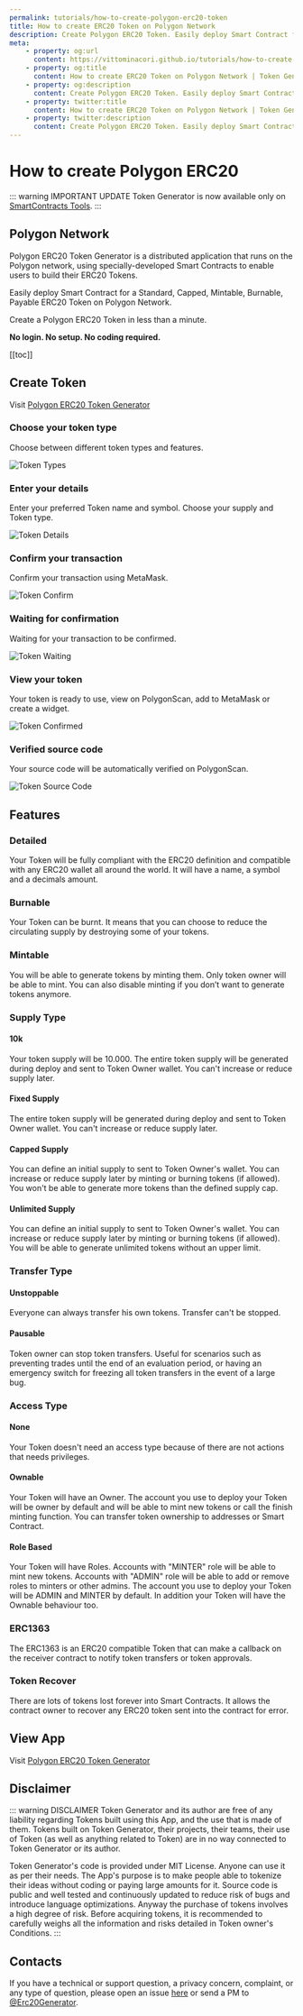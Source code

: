 ```yaml
---
permalink: tutorials/how-to-create-polygon-erc20-token
title: How to create ERC20 Token on Polygon Network
description: Create Polygon ERC20 Token. Easily deploy Smart Contract for a Standard, Capped, Mintable, Burnable, Payable ERC20 Token on Polygon Network.
meta:
    - property: og:url 
      content: https://vittominacori.github.io/tutorials/how-to-create-erc20-token/
    - property: og:title
      content: How to create ERC20 Token on Polygon Network | Token Generator
    - property: og:description
      content: Create Polygon ERC20 Token. Easily deploy Smart Contract for a Standard, Capped, Mintable, Burnable, Payable ERC20 Token on Polygon Network.
    - property: twitter:title
      content: How to create ERC20 Token on Polygon Network | Token Generator
    - property: twitter:description
      content: Create Polygon ERC20 Token. Easily deploy Smart Contract for a Standard, Capped, Mintable, Burnable, Payable ERC20 Token on Polygon Network.
---
```


# How to create Polygon ERC20 

::: warning IMPORTANT UPDATE
Token Generator is now available only on [SmartContracts Tools](https://www.smartcontracts.tools/token-generator/).
:::

## Polygon Network
Polygon ERC20 Token Generator is a distributed application that runs on the Polygon network, using specially-developed Smart Contracts to enable users to build their ERC20 Tokens.

Easily deploy Smart Contract for a Standard, Capped, Mintable, Burnable, Payable ERC20 Token on Polygon Network.

Create a Polygon ERC20 Token in less than a minute.

**No login. No setup. No coding required.**

[[toc]]

## Create Token

Visit [Polygon ERC20 Token Generator](https://vittominacori.github.io/polygon-generator/)

### Choose your token type

Choose between different token types and features.

![Token Types](/token-generator/images/tutorials/create/polygon/token-types.png)

### Enter your details

Enter your preferred Token name and symbol. Choose your supply and Token type.

![Token Details](/token-generator/images/tutorials/create/polygon/token-details.png)

### Confirm your transaction

Confirm your transaction using MetaMask.

![Token Confirm](/token-generator/images/tutorials/create/polygon/token-confirm.png)

### Waiting for confirmation

Waiting for your transaction to be confirmed.

![Token Waiting](/token-generator/images/tutorials/create/polygon/token-waiting.png)

### View your token

Your token is ready to use, view on PolygonScan, add to MetaMask or create a widget.

![Token Confirmed](/token-generator/images/tutorials/create/polygon/token-confirmed.png)

### Verified source code

Your source code will be automatically verified on PolygonScan.

![Token Source Code](/token-generator/images/tutorials/create/polygon/token-source-code.png)

## Features
### Detailed
Your Token will be fully compliant with the ERC20 definition and compatible with any ERC20 wallet all around the world. It will have a name, a symbol and a decimals amount.

### Burnable
Your Token can be burnt. It means that you can choose to reduce the circulating supply by destroying some of your tokens.

### Mintable
You will be able to generate tokens by minting them. Only token owner will be able to mint. You can also disable minting if you don’t want to generate tokens anymore.

### Supply Type
#### 10k
Your token supply will be 10.000. The entire token supply will be generated during deploy and sent to Token Owner wallet. You can't increase or reduce supply later.

#### Fixed Supply
The entire token supply will be generated during deploy and sent to Token Owner wallet. You can't increase or reduce supply later.

#### Capped Supply
You can define an initial supply to sent to Token Owner's wallet. You can increase or reduce supply later by minting or burning tokens (if allowed). You won't be able to generate more tokens than the defined supply cap.

#### Unlimited Supply
You can define an initial supply to sent to Token Owner's wallet. You can increase or reduce supply later by minting or burning tokens (if allowed). You will be able to generate unlimited tokens without an upper limit.

### Transfer Type
#### Unstoppable
Everyone can always transfer his own tokens. Transfer can't be stopped.

#### Pausable
Token owner can stop token transfers. Useful for scenarios such as preventing trades until the end of an evaluation period, or having an emergency switch for freezing all token transfers in the event of a large bug.

### Access Type
#### None
Your Token doesn't need an access type because of there are not actions that needs privileges.

#### Ownable
Your Token will have an Owner. The account you use to deploy your Token will be owner by default and will be able to mint new tokens or call the finish minting function. You can transfer token ownership to addresses or Smart Contract.

#### Role Based
Your Token will have Roles. Accounts with "MINTER" role will be able to mint new tokens. Accounts with "ADMIN" role will be able to add or remove roles to minters or other admins. The account you use to deploy your Token will be ADMIN and MINTER by default. In addition your Token will have the Ownable behaviour too.

### ERC1363
The ERC1363 is an ERC20 compatible Token that can make a callback on the receiver contract to notify token transfers or token approvals.

### Token Recover
There are lots of tokens lost forever into Smart Contracts. It allows the contract owner to recover any ERC20 token sent into the contract for error.

## View App

Visit [Polygon ERC20 Token Generator](https://vittominacori.github.io/polygon-generator/)

## Disclaimer

::: warning DISCLAIMER
Token Generator and its author are free of any liability regarding Tokens built using this App, and the use that is made of them.
Tokens built on Token Generator, their projects, their teams, their use of Token (as well as anything related to Token) are in no way connected to Token Generator or its author.

Token Generator's code is provided under MIT License. Anyone can use it as per their needs.
The App's purpose is to make people able to tokenize their ideas without coding or paying large amounts for it.
Source code is public and well tested and continuously updated to reduce risk of bugs and introduce language optimizations.
Anyway the purchase of tokens involves a high degree of risk.
Before acquiring tokens, it is recommended to carefully weighs all the information and risks detailed in Token owner's Conditions.
:::

## Contacts
If you have a technical or support question, a privacy concern, complaint, or any type of question, please open an issue [here](https://github.com/vittominacori/token-generator/issues) or send a PM to [@Erc20Generator](https://twitter.com/Erc20Generator).
